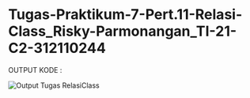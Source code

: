 # Tugas-Praktikum-7-Pert.11-Relasi-Class_Risky-Parmonangan_TI-21-C2-312110244

OUTPUT KODE :

![Output Tugas RelasiClass](https://user-images.githubusercontent.com/116358507/207776700-3f302b2f-1d64-409e-a88e-868a6016a2e9.png)
